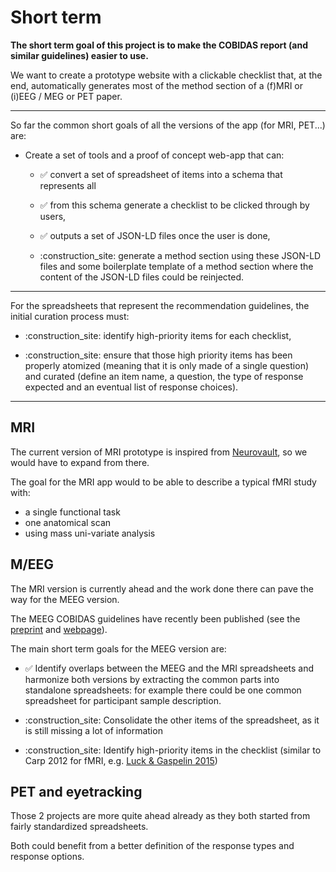 # Short term

**The short term goal of this project is to make the COBIDAS report (and similar guidelines) easier to use.**

We want to create a prototype website with a clickable checklist that, at the end,
automatically generates most of the method section of a (f)MRI or (i)EEG / MEG or PET paper.

---

So far the common short goals of all the versions of the app (for MRI, PET...) are:

-   Create a set of tools and a proof of concept web-app that can:

    -   :white_check_mark: convert a set of spreadsheet of items into a schema that represents all

    -   :white_check_mark: from this schema generate a checklist to be clicked through by users,

    -   :white_check_mark: outputs a set of JSON-LD files once the user is done,

    -   :construction_site: generate a method section using these JSON-LD files
        and some boilerplate template of a method section where the content of the JSON-LD files could be reinjected.

---

For the spreadsheets that represent the recommendation guidelines, the initial curation process must:

-   :construction_site: identify high-priority items for each checklist,

-   :construction_site: ensure that those high priority items has been properly atomized
    (meaning that it is only made of a single question)
    and curated (define an item name, a question, the type of response expected and an eventual list of response choices).

---

## MRI

The current version of MRI prototype is inspired from [Neurovault](https://neurovault.org/), so we would have to expand from there.

The goal for the MRI app would to be able to describe a typical fMRI study with:

-   a single functional task
-   one anatomical scan
-   using mass uni-variate analysis

## M/EEG

The MRI version is currently ahead and the work done there can pave the way for the MEEG version.

The MEEG COBIDAS guidelines have recently been published (see the
[preprint](https://osf.io/a8dhx/) and
[webpage](https://cobidasmeeg.wordpress.com/)).

The main short term goals for the MEEG version are:

-   :white_check_mark: Identify overlaps between the MEEG and the MRI spreadsheets
    and harmonize both versions by extracting the common parts into standalone spreadsheets:
    for example there could be one common spreadsheet for participant sample     description.

-   :construction_site: Consolidate the other items of the spreadsheet, as it is still missing a lot of information

-   :construction_site: Identify high-priority items in the checklist (similar to Carp 2012 for fMRI,
    e.g. [Luck & Gaspelin 2015](https://doi.org/10.1111/psyp.12639))

## PET and eyetracking

Those 2 projects are more quite ahead already as they both started from fairly standardized spreadsheets.

Both could benefit from a better definition of the response types and response options.
